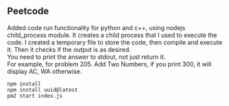 ## Peetcode
Added code run functionality for python and c++, using nodejs child_process module. It creates a child process that I used to execute the code. I created a temporary file to store the code, then compile and execute it. Then it checks if the output is as desired.  </br>
You need to print the answer to stdout, not just return it. </br>
For example, for problem 205. Add Two Numbers, if you print 300, it will display AC, WA otherwise. <br/>

```
npm install 
npm install uuid@latest
pm2 start index.js
```
